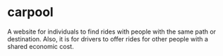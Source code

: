 # carpool
A website for individuals to find rides with people with the same path or destination. Also, it is for drivers to offer rides for other people with a shared economic cost. 
